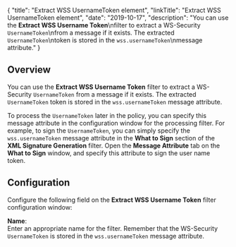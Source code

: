 {
"title": "Extract WSS UsernameToken element",
"linkTitle": "Extract WSS UsernameToken element",
"date": "2019-10-17",
"description": "You can use the **Extract WSS Username Token**\\nfilter to extract a WS-Security `UsernameToken`\\nfrom a message if it exists. The extracted `UsernameToken`\\ntoken is stored in the `wss.usernameToken`\\nmessage attribute."
}
﻿
<div id="p_attributes_extract_usernametoken_over">

Overview
--------

You can use the **Extract WSS Username Token**
filter to extract a WS-Security `UsernameToken`
from a message if it exists. The extracted `UsernameToken`
token is stored in the `wss.usernameToken`
message attribute.

To process the `UsernameToken`
later in the policy, you can specify this message attribute in the configuration window for the processing filter. For example, to sign the `UsernameToken`, you can simply specify the `wss.usernameToken`
message attribute in the **What to Sign**
section of the **XML Signature Generation**
filter. Open the **Message Attribute**
tab on the **What to Sign**
window, and specify this attribute to sign the user name token.

</div>

<div id="p_attributes_extract_usernametoken_conf">

Configuration
-------------

Configure the following field on the **Extract WSS Username Token**
filter configuration window:

**Name**:\
Enter an appropriate name for the filter. Remember that the WS-Security `UsernameToken`
is stored in the `wss.usernameToken`
message attribute.

</div>
